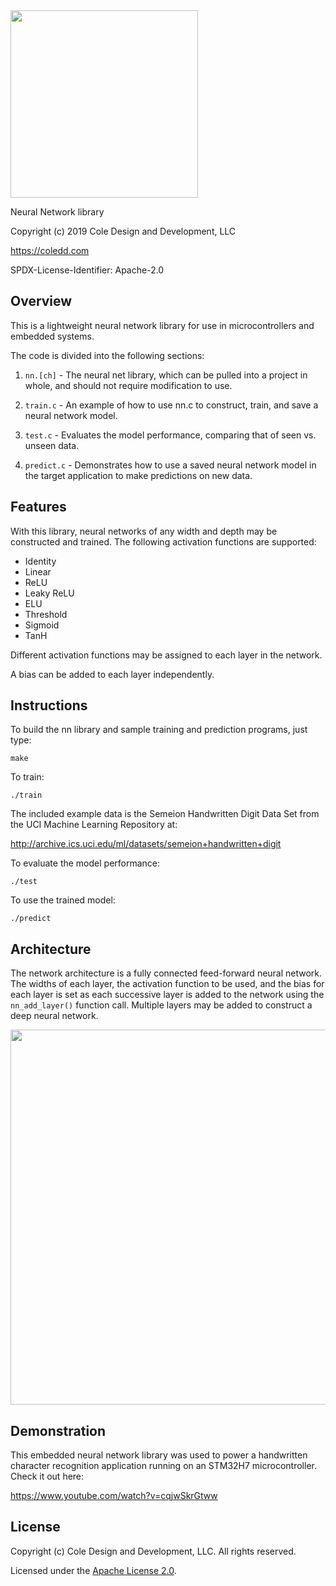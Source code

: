 <img src="https://github.com/coledd/nn/blob/master/logo.png" width="300">

Neural Network library

Copyright (c) 2019 Cole Design and Development, LLC

https://coledd.com

SPDX-License-Identifier: Apache-2.0

## Overview

This is a lightweight neural network library for use in microcontrollers and embedded systems. 

The code is divided into the following sections:

1. `nn.[ch]` - The neural net library, which can be pulled into a project in whole, and should not require modification to use.

2. `train.c` - An example of how to use nn.c to construct, train, and save a neural network model.

3. `test.c` - Evaluates the model performance, comparing that of seen vs. unseen data.

4. `predict.c` - Demonstrates how to use a saved neural network model in the target application to make predictions on new data.

## Features

With this library, neural networks of any width and depth may be constructed and trained. The following activation functions are supported:

* Identity
* Linear
* ReLU
* Leaky ReLU
* ELU
* Threshold
* Sigmoid
* TanH

Different activation functions may be assigned to each layer in the network.

A bias can be added to each layer independently.

## Instructions

To build the nn library and sample training and prediction programs, just type:
```
make
```


To train:
```
./train
```
The included example data is the Semeion Handwritten Digit Data Set from the UCI Machine Learning Repository at:

http://archive.ics.uci.edu/ml/datasets/semeion+handwritten+digit


To evaluate the model performance:
```
./test
```


To use the trained model:
```
./predict
```

## Architecture

The network architecture is a fully connected feed-forward neural network. The widths of each layer, the activation function to be used, and the bias for each layer is set as each successive layer is added to the network using the `nn_add_layer()` function call. Multiple layers may be added to construct a deep neural network.

<img src="https://github.com/coledd/nn/blob/master/nn.png" width="600">

## Demonstration

This embedded neural network library was used to power a handwritten character recognition application running on an STM32H7 microcontroller. Check it out here:

https://www.youtube.com/watch?v=cqjwSkrGtww

## License

Copyright (c) Cole Design and Development, LLC. All rights reserved.

Licensed under the [Apache License 2.0](./LICENSE).

